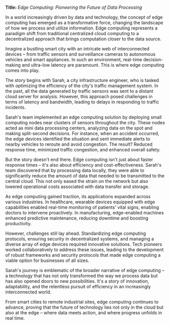 **Title:** *Edge Computing: Pioneering the Future of Data Processing*

In a world increasingly driven by data and technology, the concept of edge computing has emerged as a transformative force, changing the landscape of how we process and utilize information. Edge computing represents a paradigm shift from traditional centralized cloud computing to a decentralized approach that brings computation closer to the data source.

Imagine a bustling smart city with an intricate web of interconnected devices – from traffic sensors and surveillance cameras to autonomous vehicles and smart appliances. In such an environment, real-time decision-making and ultra-low latency are paramount. This is where edge computing comes into play.

The story begins with Sarah, a city infrastructure engineer, who is tasked with optimizing the efficiency of the city's traffic management system. In the past, all the data generated by traffic sensors was sent to a distant cloud server for analysis. However, this approach posed challenges in terms of latency and bandwidth, leading to delays in responding to traffic incidents.

Sarah's team implemented an edge computing solution by deploying small computing nodes near clusters of sensors throughout the city. These nodes acted as mini data processing centers, analyzing data on the spot and making split-second decisions. For instance, when an accident occurred, the edge devices identified the situation and sent immediate alerts to nearby vehicles to reroute and avoid congestion. The result? Reduced response time, minimized traffic congestion, and enhanced overall safety.

But the story doesn't end there. Edge computing isn't just about faster response times – it's also about efficiency and cost-effectiveness. Sarah's team discovered that by processing data locally, they were able to significantly reduce the amount of data that needed to be transmitted to the central cloud. This not only eased the strain on the network but also lowered operational costs associated with data transfer and storage.

As edge computing gained traction, its applications expanded across various industries. In healthcare, wearable devices equipped with edge capabilities enabled real-time monitoring of patients' vital signs, enabling doctors to intervene proactively. In manufacturing, edge-enabled machines enhanced predictive maintenance, reducing downtime and boosting productivity.

However, challenges still lay ahead. Standardizing edge computing protocols, ensuring security in decentralized systems, and managing a diverse array of edge devices required innovative solutions. Tech pioneers worked collaboratively to address these issues, leading to the development of robust frameworks and security protocols that made edge computing a viable option for businesses of all sizes.

Sarah's journey is emblematic of the broader narrative of edge computing – a technology that has not only transformed the way we process data but has also opened doors to new possibilities. It's a story of innovation, adaptability, and the relentless pursuit of efficiency in an increasingly interconnected world.

From smart cities to remote industrial sites, edge computing continues to advance, proving that the future of technology lies not only in the cloud but also at the edge – where data meets action, and where progress unfolds in real time.
